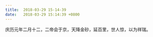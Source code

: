 ```yaml
---
title:  2018-03-29 15-14-39
date:   2018-03-29 15:14:39 +0800
---
```


<span class="md_line md_line_start md_line_end">庆历元年二月十二，二帝会于京，天降金砂，延百里，世人惊，以为祥瑞。</span>

<!--195-->

